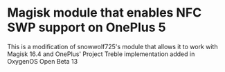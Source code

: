 # Magisk module that enables NFC SWP support on OnePlus 5
This is a modification of snowwolf725's module that allows it to work with Magisk 16.4 and OnePlus' Project Treble implementation added in OxygenOS Open Beta 13
